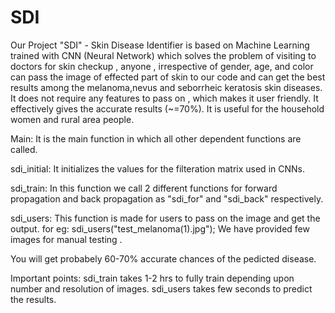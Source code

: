 # SDI
Our Project "SDI" - Skin Disease Identifier is based on Machine Learning trained with CNN (Neural Network) which solves the problem of visiting to doctors for skin checkup , anyone , irrespective of gender, age, and color can pass the image of effected part of skin  to our code and can get the best results among the melanoma,nevus and seborrheic keratosis skin diseases. It does not require any features to pass on , which makes it user friendly. It effectively gives the accurate results (~=70%). It is useful for the household women and rural area people.

Main: It is the main function in which all other dependent functions are called.

sdi_initial: It initializes the values for the filteration matrix used in CNNs.

sdi_train: In this function we call 2 different functions for forward propagation and back propagation as "sdi_for" and "sdi_back" respectively.

sdi_users: This function is made for users to pass on the image and get the output. for eg: sdi_users("test_melanoma(1).jpg");
We have provided few images for manual testing .

You will get probabely 60-70% accurate chances of the pedicted disease.

Important points:
sdi_train takes 1-2 hrs to fully train depending upon number and resolution of images.
sdi_users takes few seconds to predict the results.
